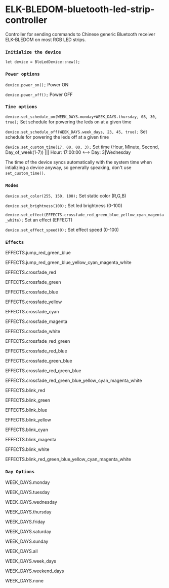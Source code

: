# ELK-BLEDOM-bluetooth-led-strip-controller
Controller for sending commands to Chinese generic Bluetooth receiver ELK-BLEDOM on most RGB LED strips.

### `Initialize the device`
`let device = BleLedDevice::new();`

### `Power options`
`device.power_on();` Power ON

`device.power_off();` Power OFF

### `Time options`
`device.set_schedule_on(WEEK_DAYS.monday+WEEK_DAYS.thursday, 08, 30, true);` Set schedule for powering the leds on at a given time

`device.set_schedule_off(WEEK_DAYS.week_days, 23, 45, true);` Set schedule for powering the leds off at a given time

`device.set_custom_time(17, 00, 00, 3);` Set time (Hour, Minute, Second, Day_of_week(1-7)) ||| Hour: 17:00:00 <--> Day: 3|Wednesday

The time of the device syncs automatically with the system time when intializing a device anyway, so generally speaking, don't use `set_custom_time()`.

### `Modes`
`device.set_color(255, 150, 100);` Set static color (R,G,B)

`device.set_brightness(100);` Set led brightness (0-100)

`device.set_effect(EFFECTS.crossfade_red_green_blue_yellow_cyan_magenta_white);` Set an effect (EFFECT)

`device.set_effect_speed(0);` Set effect speed (0-100)

### `Effects`
EFFECTS.jump_red_green_blue

EFFECTS.jump_red_green_blue_yellow_cyan_magenta_white

EFFECTS.crossfade_red

EFFECTS.crossfade_green

EFFECTS.crossfade_blue

EFFECTS.crossfade_yellow

EFFECTS.crossfade_cyan

EFFECTS.crossfade_magenta

EFFECTS.crossfade_white

EFFECTS.crossfade_red_green

EFFECTS.crossfade_red_blue

EFFECTS.crossfade_green_blue

EFFECTS.crossfade_red_green_blue

EFFECTS.crossfade_red_green_blue_yellow_cyan_magenta_white

EFFECTS.blink_red

EFFECTS.blink_green

EFFECTS.blink_blue

EFFECTS.blink_yellow

EFFECTS.blink_cyan

EFFECTS.blink_magenta

EFFECTS.blink_white

EFFECTS.blink_red_green_blue_yellow_cyan_magenta_white

### `Day Options`
WEEK_DAYS.monday

WEEK_DAYS.tuesday

WEEK_DAYS.wednesday

WEEK_DAYS.thursday

WEEK_DAYS.friday

WEEK_DAYS.saturday

WEEK_DAYS.sunday

WEEK_DAYS.all

WEEK_DAYS.week_days

WEEK_DAYS.weekend_days

WEEK_DAYS.none
